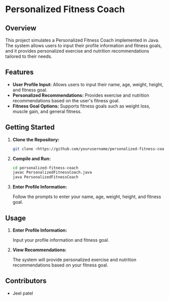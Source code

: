 # Personalized Fitness Coach

## Overview

This project simulates a Personalized Fitness Coach implemented in Java. The system allows users to input their profile information and fitness goals, and it provides personalized exercise and nutrition recommendations tailored to their needs.

## Features

- **User Profile Input:** Allows users to input their name, age, weight, height, and fitness goal.
- **Personalized Recommendations:** Provides exercise and nutrition recommendations based on the user's fitness goal.
- **Fitness Goal Options:** Supports fitness goals such as weight loss, muscle gain, and general fitness.

## Getting Started

1. **Clone the Repository:**
    
    ```bash
    git clone <https://github.com/yourusername/personalized-fitness-coach.git>
    
    ```
    
2. **Compile and Run:**
    
    ```bash
    cd personalized-fitness-coach
    javac PersonalizedFitnessCoach.java
    java PersonalizedFitnessCoach
    
    ```
    
3. **Enter Profile Information:**
    
    Follow the prompts to enter your name, age, weight, height, and fitness goal.
    

## Usage

1. **Enter Profile Information:**
    
    Input your profile information and fitness goal.
    
2. **View Recommendations:**
    
    The system will provide personalized exercise and nutrition recommendations based on your fitness goal.
    

## Contributors

- Jeel patel
